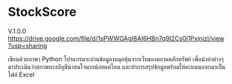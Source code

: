 # StockScore
V.1.0.0
https://drive.google.com/file/d/1sPWWGAgI8AI6HBn7q9I2Cs0i1Pxjnizl/view?usp=sharing

เขียนด้วยภาษา Python
โปรแกรมจะอ่านข้อมูลงบดุลหุ้นจากเว็บของตลาดหลักทรัพย์
เพื่อนำค่าต่างๆมาประเมินว่าสภาพทางบัญชีน่าสนใจมากน้อยแค่ไหน
และทำการสรุปข้อมูลพร้อมให้คะแนนออกมาเป็นไฟล์ Excel
